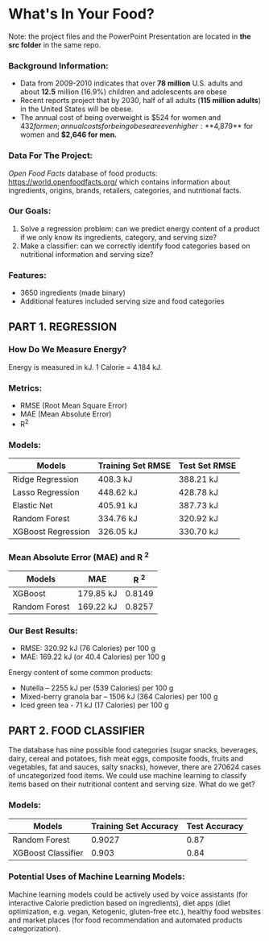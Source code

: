 # What's In Your Food?

Note: the project files and the PowerPoint Presentation are located in **the src folder** in the same repo.

### Background Information:
* Data from 2009-2010 indicates that over **78 million** U.S. adults and about **12.5** million (16.9%) children and adolescents are obese
* Recent reports project that by 2030, half of all adults (**115 million adults**) in the United States will be obese.
* The annual cost of being overweight is $524 for women and $432 for men; annual costs for being obese are even higher: **$4,879** for women and **$2,646 for men.**

### Data For The Project:
*Open Food Facts* database of food products: https://world.openfoodfacts.org/ which contains information about ingredients, origins, brands, retailers, categories, and nutritional facts.

### Our Goals:
1. Solve a regression problem: can we predict energy content of a product if we only know its ingredients, category, and serving size?
2. Make a classifier: can we correctly identify food categories based on nutritional information and serving size?

### Features:
* 3650 ingredients (made binary)
* Additional features included serving size and food categories

## PART 1. REGRESSION

### How Do We Measure Energy?
Energy is measured in kJ. 1 Calorie = 4.184 kJ.

### Metrics:
* RMSE (Root Mean Square Error)
* MAE (Mean Absolute Error)
* R<sup>2</sup>

### Models:
Models | Training Set RMSE |Test Set RMSE
------------ | ------------- |-------------
Ridge Regression|408.3 kJ |388.21 kJ 
Lasso Regression| 448.62 kJ| 428.78 kJ 
Elastic Net| 405.91 kJ |387.73 kJ 
Random Forest| 334.76 kJ |320.92 kJ
XGBoost Regression| 326.05 kJ |330.70 kJ

### Mean Absolute Error (MAE) and R <sup>2</sup>
Models | MAE |R <sup>2</sup>
------------ | ------------- |-------------
XGBoost| 179.85 kJ |0.8149
Random Forest| 169.22 kJ| 0.8257

### Our Best Results:
* RMSE: 320.92 kJ (76 Calories) per 100 g
* MAE: 169.22 kJ (or 40.4 Calories) per 100 g

Energy content of some common products:
* Nutella – 2255 kJ per (539 Calories) per 100 g
* Mixed-berry granola bar – 1506 kJ (364 Calories) per 100 g
* Iced green tea - 71 kJ (17 Calories) per 100 g

## PART 2. FOOD CLASSIFIER
The database has nine possible food categories (sugar snacks, beverages, dairy, cereal and potatoes, fish meat eggs, composite foods, fruits and vegetables, fat and sauces, salty snacks), however, there are 270624 cases of uncategorized food items. We could use machine learning to classify items based on their nutritional content and serving size. What do we get?

### Models:
Models | Training Set Accuracy |Test Accuracy
------------ | ------------- |-------------
Random Forest| 0.9027| 0.87
XGBoost Classifier| 0.903| 0.84

### Potential Uses of Machine Learning Models:
Machine learning models could be actively used by voice assistants (for interactive Calorie prediction based on ingredients), diet apps (diet optimization, e.g. vegan, Ketogenic, gluten-free etc.), healthy food websites and market places (for food recommendation and automated products categorization). 
